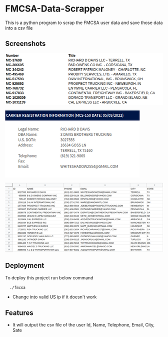 
# FMCSA-Data-Scrapper

This is a python program to scrap the FMCSA user data and save those data into a csv file


## Screenshots

![App Screenshot](https://github.com/DeepProgram/fmcsa-data-scrapper/raw/extra/mc_list.png)

![App Screenshot](https://github.com/DeepProgram/fmcsa-data-scrapper/raw/extra/user_info.png)

![App Screenshot](https://github.com/DeepProgram/fmcsa-data-scrapper/raw/extra/fmcsa-csv.png)


## Deployment

To deploy this project run below command

```bash
  ./fmcsa
```
- Change into valid US ip if it doesn't work

## Features

- It will output the csv file of the user Id, Name, Telephone, Email, City, Sate
